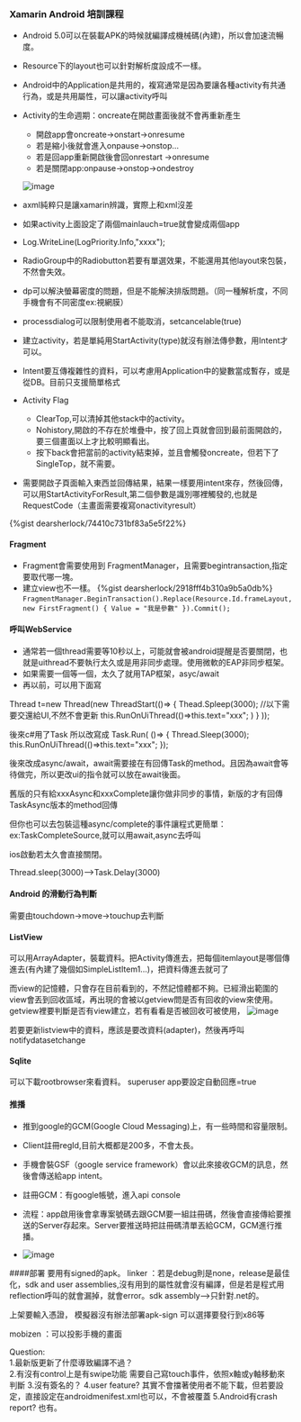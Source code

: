 ### Xamarin Android 培訓課程

- Android 5.0可以在裝載APK的時候就編譯成機械碼(內建)，所以會加速流暢度。
- Resource下的layout也可以針對解析度設成不一樣。
- Android中的Application是共用的，複寫通常是因為要讓各種activity有共通行為，或是共用屬性，可以讓activity呼叫
- Activity的生命週期：oncreate在開啟畫面後就不會再重新產生
   - 開啟app會oncreate->onstart->onresume
   - 	若是縮小後就會進入onpause->onstop...
   - 若是回app重新開啟後會回onrestart ->onresume
   - 若是關閉app:onpause->onstop->ondestroy
   
   ![image](https://farm9.staticflickr.com/8850/17622023965_f9d6cc8a9c_o.png)	
- axml純粹只是讓xamarin辨識，實際上和xml沒差
- 如果activity上面設定了兩個mainlauch=true就會變成兩個app
- Log.WriteLine(LogPriority.Info,"xxxx");
- RadioGroup中的Radiobutton若要有單選效果，不能還用其他layout來包裝，不然會失效。
- dp可以解決螢幕密度的問題，但是不能解決排版問題。（同一種解析度，不同手機會有不同密度ex:視網膜）
- processdialog可以限制使用者不能取消，setcancelable(true)
- 建立activity，若是單純用StartActivity(type)就沒有辦法傳參數，用Intent才可以。
- Intent要互傳複雜性的資料，可以考慮用Application中的變數當成暫存，或是從DB。目前只支援簡單格式
- Activity Flag
  - ClearTop,可以清掉其他stack中的activity。
  - Nohistory,開啟的不存在於堆疊中，按了回上頁就會回到最前面開啟的，要三個畫面以上才比較明顯看出。 
  - 按下back會把當前的activity結束掉，並且會觸發oncreate，但若下了SingleTop，就不需要。
- 需要開啟子頁面輸入東西並回傳結果，結果一樣要用intent來存，然後回傳，可以用StartActivityForResult,第二個參數是識別哪裡觸發的,也就是RequestCode（主畫面需要複寫onactivityresult）

{%gist dearsherlock/74410c731bf83a5e5f22%}

#### Fragment
- Fragment會需要使用到 FragmentManager，且需要begintransaction,指定要取代哪一塊。
- 建立view也不一樣。
 {%gist dearsherlock/2918fff4b310a9b5a0db%}
 `FragmentManager.BeginTransaction().Replace(Resource.Id.frameLayout, new FirstFragment() { Value = "我是參數" }).Commit();`
 
               
#### 呼叫WebService
- 通常若一個thread需要等10秒以上，可能就會被android提醒是否要關閉，也就是uithread不要執行太久或是用非同步處理。使用微軟的EAP非同步框架。
- 如果需要一個等一個，太久了就用TAP框架，asyc/await
- 再以前，可以用下面寫

Thread t=new Thread(new ThreadStart(()=>
{
	Thead.Spleep(3000);
	//以下需要交還給UI,不然不會更新
	this.RunOnUiThread(()=>this.text="xxx"; )
}
));

後來c#用了Task
所以改寫成
Task.Run(
()=> {
Thread.Sleep(3000);
	this.RunOnUiThread(()=>this.text="xxx"; 
});


後來改成async/await，await需要接在有回傳Task的method。且因為await會等待做完，所以更改ui的指令就可以放在await後面。

舊版的只有給xxxAsync和xxxComplete讓你做非同步的事情，新版的才有回傳TaskAsync版本的method回傳

但你也可以去包裝這種async/complete的事件讓程式更簡單：
ex:TaskCompleteSource,就可以用await,async去呼叫

ios啟動若太久會直接關閉。

Thread.sleep(3000)-->Task.Delay(3000)

#### Android 的滑動行為判斷
需要由touchdown->move->touchup去判斷

#### ListView
可以用ArrayAdapter，裝載資料。把Activity傳進去，把每個itemlayout是哪個傳進去(有內建了幾個如SimpleListItem1...)，把資料傳進去就可了

而view的記憶體，只會存在目前看到的，不然記憶體都不夠。已經滑出範圍的view會丟到回收區域，再出現的會被以getview問是否有回收的view來使用。getview裡要判斷是否有view建立，若有看看是否被回收可被使用，
![image](https://farm6.staticflickr.com/5449/17442230170_b8d8d6c948_o.png)

若要更新listview中的資料，應該是要改資料(adapter)，然後再呼叫notifydatasetchange

#### Sqlite
可以下載rootbrowser來看資料。
superuser app要設定自動回應=true

#### 推播
- 推到google的GCM(Google Cloud Messaging)上，有一些時間和容量限制。
- Client註冊regId,目前大概都是200多，不會太長。

- 手機會裝GSF（google service framework）會以此來接收GCM的訊息，然後會傳送給app intent。

- 註冊GCM：有google帳號，進入api console 
- 流程：app啟用後會拿專案號碼去跟GCM要一組註冊碼，然後會直接傳給要推送的Server存起來。Server要推送時把註冊碼清單丟給GCM，GCM進行推播。
- ![image](https://farm8.staticflickr.com/7659/17445911989_5d8a72f42d_o.png)

####部署
要用有signed的apk。
linker ：若是debug則是none，release是最佳化，sdk and user assemblies,沒有用到的屬性就會沒有編譯，但是若是程式用reflection呼叫的就會漏掉，就會error。sdk assembly-->只針對.net的。


上架要輸入憑證，
模擬器沒有辦法部署apk-sign
可以選擇要發行到x86等


mobizen ：可以投影手機的畫面


Question:  
1.最新版更新了什麼導致編譯不過？  
2.有沒有control上是有swipe功能
需要自己寫touch事件，依照x軸或y軸移動來判斷
3.沒有簽名的？
4.user feature? 
其實不會擋著使用者不能下載，但若要設定，直接設定在androidmenifest.xml也可以，不會被覆蓋
5.Android有crash report? 
也有。